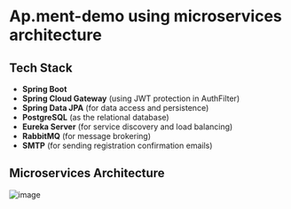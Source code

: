 
# Ap.ment-demo using microservices architecture

## Tech Stack

- **Spring Boot**
- **Spring Cloud Gateway** (using JWT protection in AuthFilter)
- **Spring Data JPA** (for data access and persistence)
- **PostgreSQL** (as the relational database)
- **Eureka Server** (for service discovery and load balancing)
- **RabbitMQ** (for message brokering)
- **SMTP** (for sending registration confirmation emails)


## Microservices Architecture
![image](https://github.com/Andriy0660/microservices-apment-demo/assets/109788245/66da8fee-21c1-42cd-9c92-22a3b52455ca)


